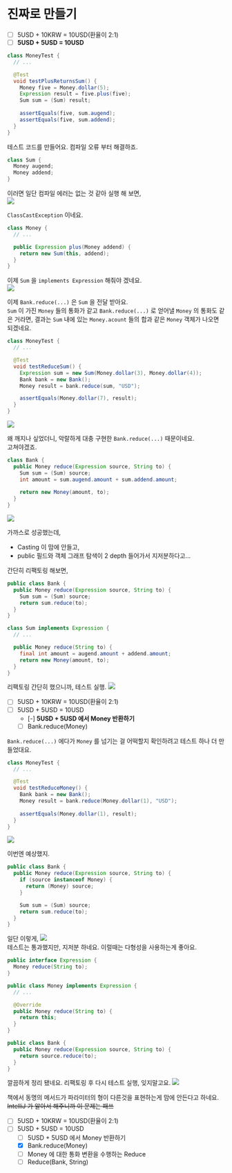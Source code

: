 # 진짜로 만들기

- [ ] 5USD + 10KRW = 10USD(환율이 2:1)   
- [ ] **5USD + 5USD = 10USD**  

```java
class MoneyTest {
  // ...

  @Test
  void testPlusReturnsSum() {
    Money five = Money.dollar(5);
    Expression result = five.plus(five);
    Sum sum = (Sum) result;
    
    assertEquals(five, sum.augend);
    assertEquals(five, sum.addend);
  }
}
```
테스트 코드를 만들어요. 컴파일 오류 부터 해결하죠.
```java
class Sum {
  Money augend;
  Money addend;
}
```

이러면 일단 컴파일 에러는 없는 것 같아 실행 해 보면,  
![](IMG001.png)  

`ClassCastException` 이네요.

```java
class Money {
  // ...

  public Expression plus(Money addend) {
    return new Sum(this, addend);
  }
}
```

이제 `Sum` 을 `implements Expression` 해줘야 겠네요.  
![](IMG002.png)  

이제 `Bank.reduce(...)` 은 `Sum` 을 전달 받아요.  
`Sum` 이 가진 `Money` 들의 통화가 같고 `Bank.reduce(...)` 로 얻어낼 `Money` 의 통화도 같은 거라면, 결과는 `Sum` 내에 있는 `Money.acount` 들의 합과 같은 `Money` 객체가 나오면 되겠네요.

```java
class MoneyTest {
  // ...

  @Test
  void testReduceSum() {
    Expression sum = new Sum(Money.dollar(3), Money.dollar(4));
    Bank bank = new Bank();
    Money result = bank.reduce(sum, "USD");

    assertEquals(Money.dollar(7), result);
  }
}
``` 
![](IMG003.png)  

왜 깨지나 싶었더니, 악랄하게 대충 구현한 `Bank.reduce(...)` 때문이네요.  
고쳐야겠죠.
```java
class Bank {
  public Money reduce(Expression source, String to) {
    Sum sum = (Sum) source;
    int amount = sum.augend.amount + sum.addend.amount;
    
    return new Money(amount, to);
  }
}
```
![](IMG004.png)  

가까스로 성공했는데,
- Casting 이 맘에 안들고,
- public 필드와 객체 그래프 탐색이 2 depth 들어가서 지저분하다고...

간단히 리팩토링 해보면,

```java
public class Bank {
  public Money reduce(Expression source, String to) {
    Sum sum = (Sum) source;
    return sum.reduce(to);
  }
}

class Sum implements Expression {
  // ...

  public Money reduce(String to) {
    final int amount = augend.amount + addend.amount;
    return new Money(amount, to);
  }
}
```
리팩토링 간단히 했으니까, 테스트 실행.
![](IMG005.png)  

- [ ] 5USD + 10KRW = 10USD(환율이 2:1)   
- [ ] 5USD + 5USD = 10USD  
  - [-] **5USD + 5USD 에서 Money 반환하기**  
  - [ ] Bank.reduce(Money)  

`Bank.reduce(...)` 에다가 `Money` 를 넘기는 걸 어떡할지 확인하려고 테스트 하나 더 만들었대요.  

```java
class MoneyTest {
  // ...

  @Test
  void testReduceMoney() {
    Bank bank = new Bank();
    Money result = bank.reduce(Money.dollar(1), "USD");
    
    assertEquals(Money.dollar(1), result);
  }
}
```
![](IMG006.png)  

이번엔 예상했지.
```java
public class Bank {
  public Money reduce(Expression source, String to) {
    if (source instanceof Money) {
      return (Money) source;
    }

    Sum sum = (Sum) source;
    return sum.reduce(to);
  }
}
```
일단 이렇게,
![](IMG007.png)  
테스트는 통과했지만, 지저분 하네요. 이럴때는 다형성을 사용하는게 좋아요.

```java
public interface Expression {
  Money reduce(String to);
}

public class Money implements Expression {
  // ...

  @Override
  public Money reduce(String to) {
    return this;
  }
}

public class Bank {
  public Money reduce(Expression source, String to) {
    return source.reduce(to);
  }
}
```
깔끔하게 정리 됐네요. 리팩토링 후 다시 테스트 실행, 잊지말고요.
![](IMG008.png)  

책에서 동명의 메서드가 파라미터의 형이 다른것을 표현하는게 맘에 안든다고 하네요.  
~~IntelliJ 가 알아서 해주니까 이 문제는 패쓰~~

- [ ] 5USD + 10KRW = 10USD(환율이 2:1)   
- [ ] 5USD + 5USD = 10USD  
  - [ ] 5USD + 5USD 에서 Money 반환하기  
  - [X] Bank.reduce(Money)
  - [ ] Money 에 대한 통화 변환을 수행하는 Reduce
  - [ ] Reduce(Bank, String)      

